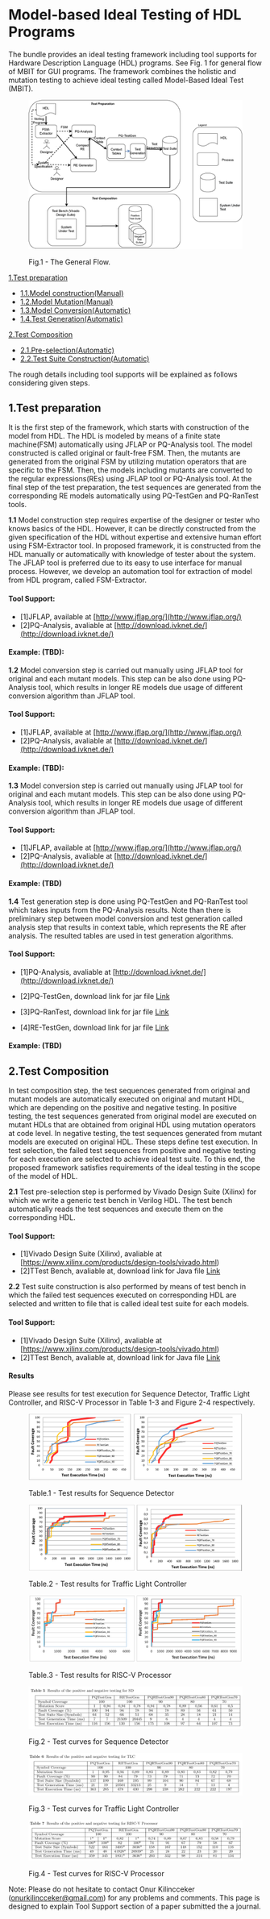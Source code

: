 # Model-based Ideal Testing of HDL Programs

The bundle provides an ideal testing framework including tool supports for Hardware Description Language (HDL) programs. See Fig. 1 for general flow of MBIT for GUI programs. The framework combines the holistic and mutation testing to achieve ideal testing called Model-Based Ideal Test (MBIT).

<figure>

![Trulli](Fig4GeneralOverviewv5.png)

<figcaption>Fig.1 - The General Flow.</figcaption>

</figure>

<span>[1.Test preparation](#1)</span>

*   [1.1.Model construction(Manual)](#1.1)
*   [1.2.Model Mutation(Manual)](#1.2)
*   [1.3.Model Conversion(Automatic)](#1.3)
*   [1.4.Test Generation(Automatic)](#1.4)

<span>[2.Test Composition](#2)</span>

*   [2.1.Pre-selection(Automatic)](#2.1)
*   [2.2.Test Suite Construction(Automatic)](#2.2)

The rough details including tool supports will be explained as follows considering given steps.

## 1.Test preparation

It is the first step of the framework, which starts with construction of the model from HDL.
The HDL is modeled by means of a finite state machine(FSM) automatically using JFLAP or PQ-Analysis tool. The model constructed is called original
or fault-free FSM. Then, the mutants are generated from the original FSM by utilizing mutation operators that 
are specific to the FSM. Then, the models including mutants are converted to the regular expressions(REs) using
JFLAP tool or PQ-Analysis tool. At the final step of the test preparation, the test sequences are generated from
the corresponding RE models automatically using PQ-TestGen and PQ-RanTest tools.

**1.1** Model construction step requires expertise of the designer or tester who knows basics of the HDL. However, it can be
	directly constructed from the given specification of the HDL without expertise and extensive human effort using FSM-Extractor tool. In proposed
	framework, it is constructed from the HDL manually or automatically with knowledge of tester about the system. The JFLAP tool is preferred due to
	its easy to use interface for manual process. However, we develop an automation tool for extraction of model from HDL program, called FSM-Extractor.

#### Tool Support:

*   [1]JFLAP, available at [http://www.jflap.org/](http://www.jflap.org/)
*   [2]PQ-Analysis, avaliable at [http://download.ivknet.de/](http://download.ivknet.de/)

#### Example: (TBD):


**1.2** Model conversion step is carried out manually using JFLAP tool for original and each mutant models. This step can be also done using PQ-Analysis tool, which results in longer RE models due usage of different conversion algorithm than JFLAP tool.

#### Tool Support:

*   [1]JFLAP, available at [http://www.jflap.org/](http://www.jflap.org/)
*   [2]PQ-Analysis, avaliable at [http://download.ivknet.de/](http://download.ivknet.de/)

#### Example: (TBD):

**1.3** Model conversion step is carried out manually using JFLAP tool for original and each mutant models. This step can be also done using PQ-Analysis tool, which results in longer RE models due usage of different conversion algorithm than JFLAP tool.

#### Tool Support:

*   [1]JFLAP, available at [http://www.jflap.org/](http://www.jflap.org/)
*   [2]PQ-Analysis, avaliable at [http://download.ivknet.de/](http://download.ivknet.de/)

#### Example: (TBD)

**1.4** Test generation step is done using PQ-TestGen and PQ-RanTest tool which takes inputs from the PQ-Analysis results. Note than there is preliminary step between model conversion and test generation called analysis step that results in  context table, which represents the RE after analysis. The resulted tables are used in test generation algorithms.

#### Tool Support:

*   [1]PQ-Analysis, avaliable at [http://download.ivknet.de/](http://download.ivknet.de/)
*   [2]PQ-TestGen, download link for jar file
[Link](TestGen_v3.jar)

*   [3]PQ-RanTest, download link for jar file
[Link](TestGen_v3.jar)

*   [4]RE-TestGen, download link for jar file
[Link](ReT_v3.jar)

#### Example: (TBD)

## 2.Test Composition

In test composition step, the test sequences generated from original and mutant models are automatically executed on original and
	mutant HDL, which are depending on the positive and negative testing. In positive testing, the test sequences generated
	from original model are executed on mutant HDLs that are obtained from original HDL using mutation operators at code
	level. In negative testing, the test sequences generated from mutant models are executed on original HDL. These steps
	define test execution. In test selection, the failed test sequences from positive and negative testing for each execution
	are selected to achieve ideal test suite. To this end, the proposed framework satisfies requirements of the ideal
	testing in the scope of the model of HDL.

**2.1** Test pre-selection step is performed by Vivado Design Suite (Xilinx) for which we write a generic test bench in Verilog HDL. The test bench
		automatically reads the test sequences and execute them on the corresponding HDL.

#### Tool Support:

*   [1]Vivado Design Suite (Xilinx), avaliable at [https://www.xilinx.com/products/design-tools/vivado.html)
*   [2]TTest Bench, avaliable at, download link for Java file
[Link](tb_TLC.v)


**2.2** Test suite construction is also performed by means of test bench in which the failed test sequences executed on corresponding
		HDL are selected and written to file that is called ideal test suite for each models.

#### Tool Support:

*   [1]Vivado Design Suite (Xilinx), avaliable at [https://www.xilinx.com/products/design-tools/vivado.html)
*   [2]TTest Bench, avaliable at, download link for Java file
[Link](tb_TLC.v)


#### Results

Please see results for test execution for Sequence Detector, Traffic Light Controller, and RISC-V Processor in Table 1-3 and Figure 2-4 respectively.

<figure>

![Trulli](Results_SD.PNG)

<figcaption>Table.1 - Test results for Sequence Detector</figcaption>

</figure>

<figure>

![Trulli](Results_TLC.PNG)

<figcaption>Table.2 - Test results for Traffic Light Controller</figcaption>

</figure>

<figure>

![Trulli](Results_RISC-V.png)

<figcaption>Table.3 - Test results for RISC-V Processor</figcaption>

</figure>

<figure>

![Trulli](Results1_SD.PNG)

<figcaption>Fig.2 - Test curves for Sequence Detector</figcaption>

</figure>

<figure>

![Trulli](Results1_TLC.PNG)

<figcaption>Fig.3 - Test curves for Traffic Light Controller</figcaption>

</figure>

<figure>

![Trulli](Results1_RISC-V.PNG)

<figcaption>Fig.4 - Test curves for RISC-V Processor</figcaption>

</figure>

Note: Please do not hesitate to contact Onur Kilincceker (onurkilincceker@gmail.com) for any problems and comments. This page is designed to explain Tool Support section of a paper submitted the a journal.
